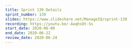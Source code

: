 ```yaml
---
title: Sprint 139 Details
sprint_number: 139
slides: https://www.slideshare.net/ManageIQ/sprint-139
recording: https://youtu.be/-AaqhsDt-Ss
start_date: 2020-06-09
end_date: 2020-06-22
review_date: 2020-06-24
---
```

